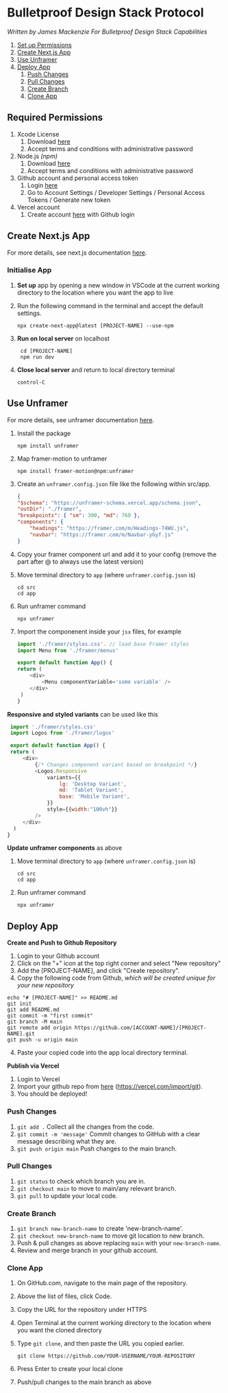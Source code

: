 # Bulletproof Design Stack Protocol
*Written by James Mackenzie For Bulletproof Design Stack Capabilities*

1. [Set up Permissions](#requiredPermissions)
2. [Create Next.js App](#createApp)
3. [Use Unframer](#unframer)
4. [Deploy App](#deploy)
   1. [Push Changes](#push)
   2. [Pull Changes](#pull)
   3. [Create Branch](#branch)
   3. [Clone App](#clone)

## <a name="requiredPermissions">Required Permissions</a>
1. Xcode License
    1. Download [here](https://developer.apple.com/xcode/)
    2. Accept terms and conditions with administrative password
2. Node.js *(npm)*
    1. Download [here](https://nodejs.org/en/download/prebuilt-installer)
    2. Accept terms and conditions with administrative password
3. Github account and personal access token
    1. Login [here](https://github.com/)
    2. Go to Account Settings / Developer Settings / Personal Access Tokens / Generate new token
4. Vercel account
    1. Create account [here](https://vercel.com/signup) with Github login


## <a name="createApp">Create Next.js App</a>
For more details, see next.js documentation [here](https://nextjs.org/learn-pages-router/basics/create-nextjs-app/setup).
### Initialise App

1. **Set up** app by opening a new window in VSCode at the current working directory to the location where you want the app to live
2. Run the following command in the terminal and accept the default settings.

    ```
    npx create-next-app@latest [PROJECT-NAME] --use-npm
    ```

2. **Run on local server** on localhost

   ```    
    cd [PROJECT-NAME]
    npm run dev
    ```
    
3. **Close local server** and return to local directory terminal

   ```    
   control-C
   ```

## <a name="unframer">Use Unframer</a>
For more details, see unframer documentation [here](https://github.com/remorses/unframer/tree/main).


1. Install the package
    ```
    npm install unframer
    ```
2. Map framer-motion to unframer
    ```
    npm install framer-motion@npm:unframer
    ```
3. Create an ```unframer.config.json``` file like the following within src/app.
    
    ```json
    {
    "$schema": "https://unframer-schema.vercel.app/schema.json",
    "outDir": "./framer",
    "breakpoints": { "sm": 300, "md": 760 },
    "components": {
        "headings": "https://framer.com/m/Headings-74WU.js",
        "navbar": "https://framer.com/m/Navbar-yGyf.js"
    }
    ```

4. Copy your framer component url and add it to your config (remove the part after @ to always use the latest version)

5. Move terminal directory to ```app``` (where ```unframer.config.json``` is)

    ```
    cd src
    cd app
    ```

6. Run unframer command
    ```
    npx unframer
    ```
7. Import the componenent inside your ```jsx``` files, for example
    ```js
    import './framer/styles.css'. // load base Framer styles
    import Menu from './framer/menus'

    export default function App() {
    return (
        <div>
            <Menu componentVariable='some variable' />
        </div>
     )
    }
    ```
    
**Responsive and styled variants** can be used like this
   ```js
    import './framer/styles.css'
    import Logos from './framer/logos'

    export default function App() {
    return (
        <div>
            {/* Changes component variant based on breakpoint */}
            <Logos.Responsive
                variants={{
                    lg: 'Desktop Variant',
                    md: 'Tablet Variant',
                    base: 'Mobile Variant',
                }}
                style={{width:"100vh"}}
            />
        </div>
     )
   }
   ```
   
**Update unframer components** as above
1. Move terminal directory to ```app``` (where ```unframer.config.json``` is)
   ```
   cd src
   cd app
   ```
2. Run unframer command
   ```
   npx unframer
   ```
   


## <a name="deploy">Deploy App</a>
**Create and Push to Github Repository**
1. Login to your Github account
2. Click on the "+" icon at the top right corner and select "New repository"
2. Add the [PROJECT-NAME], and click "Create repository".
3. Copy the following code from Github, *which will be created unique for your new repository*

```
echo "# [PROJECT-NAME]" >> README.md
git init
git add README.md
git commit -m "first commit"
git branch -M main
git remote add origin https://github.com/[ACCOUNT-NAME]/[PROJECT-NAME].git
git push -u origin main
```
4. Paste your copied code into the app local directory terminal.

**Publish via Vercel**
1. Login to Vercel
2. Import your github repo from [here](https://vercel.com/import/git) (https://vercel.com/import/git).
2. You should be deployed!

### <a name="push">Push Changes</a>

1. ```git add .``` Collect all the changes from the code.
2. ```git commit -m 'message'``` Commit changes to GitHub with a clear message describing what they are.
3. ```git push origin main``` Push changes to the main branch.



### <a name="pull">Pull Changes</a>

1. ```git status``` to check which branch you are in.
2. ```git checkout main``` to move to main/any relevant branch.
3. ```git pull``` to update your local code.


### <a name="branch">Create Branch</a>
1. ```git branch new-branch-name``` to create 'new-branch-name'.
2. ```git checkout new-branch-name``` to move git location to new branch.
3. Push & pull changes as above replacing ```main``` with your ```new-branch-name```.
4. Review and merge branch in your github account.


### <a name="clone">Clone App</a>

1. On GitHub.com, navigate to the main page of the repository.

2. Above the list of files, click  Code.

3. Copy the URL for the repository under HTTPS
4. Open Terminal at the current working directory to the location where you want the cloned directory

4. Type ```git clone```, and then paste the URL you copied earlier.
    
    ```
    git clone https://github.com/YOUR-USERNAME/YOUR-REPOSITORY
    
5. Press Enter to create your local clone

6. Push/pull changes to the main branch as above


